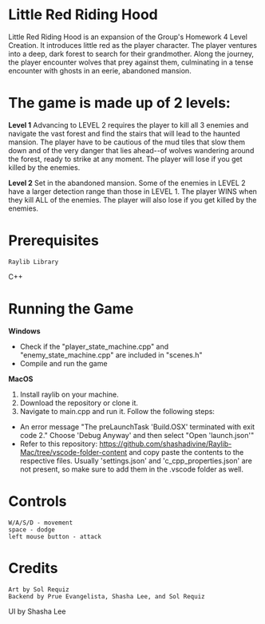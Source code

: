 # Little Red Riding Hood
Little Red Riding Hood is an expansion of the Group's Homework 4 Level Creation. It introduces little red as the player character. The player ventures into a deep, dark forest to search for their grandmother. Along the journey, the player encounter wolves that prey against them, culminating in a tense encounter with ghosts in an eerie, abandoned mansion. 

# The game is made up of 2 levels:
**Level 1**
Advancing to LEVEL 2 requires the player to kill all 3 enemies and navigate the vast forest and find the stairs that will lead to the haunted mansion. The player have to be cautious  of the mud tiles that slow them down and of the very danger that lies ahead--of wolves wandering around the forest, ready to strike at any moment. The player will lose if you get killed by the enemies.

**Level 2**
Set in the abandoned mansion. Some of the enemies in LEVEL 2 have a larger detection range than those in LEVEL 1. The player WINS when they kill ALL of the enemies. The player will also lose if you get killed by the enemies.


# Prerequisites 
	Raylib Library
  C++

# Running the Game 
**Windows**
- Check if the "player_state_machine.cpp" and "enemy_state_machine.cpp" are included in "scenes.h"
- Compile and run the game 

**MacOS**
 1. Install raylib on your machine.
 2. Download the repository or clone it.
 3. Navigate to main.cpp and run it. Follow the following steps:
- An error message "The preLaunchTask 'Build.OSX' terminated with exit code 2." Choose 'Debug Anyway' and then select "Open 'launch.json'"
- Refer to this repository: https://github.com/shashadivine/Raylib-Mac/tree/vscode-folder-content and copy paste the contents to the respective files. Usually 'settings.json' and 'c_cpp_properties.json' are not present, so make sure to add them in the .vscode folder as well.
	 

# Controls 
	W/A/S/D - movement 
	space - dodge 
	left mouse button - attack 

# Credits 
	Art by Sol Requiz 
	Backend by Prue Evangelista, Shasha Lee, and Sol Requiz
  UI by Shasha Lee
